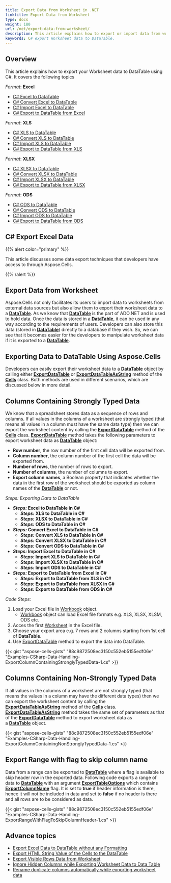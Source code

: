 ```yaml
---
title: Export Data from Worksheet in .NET
linktitle: Export Data from Worksheet
type: docs
weight: 180
url: /net/export-data-from-worksheet/
description: This article explains how to export or import data from worksheet into datatable using C#.
keywords: C# export Worksheet data to DataTable.
---
```


## Overview

This article explains how to export your Worksheet data to DataTable using C#. It covers the following topics

_Format_: **Excel**
- [C# Excel to DataTable](#csharp-excel-to-datatable)
- [C# Convert Excel to DataTable](#csharp-convert-excel-to-datatable)
- [C# Import Excel to DataTable](#csharp-import-excel-to-datatable)
- [C# Export to DataTable from Excel](#csharp-export-to-datatable-from-excel)

_Format_: **XLS**
- [C# XLS to DataTable](#csharp-xls-to-datatable)
- [C# Convert XLS to DataTable](#csharp-convert-xls-to-datatable)
- [C# Import XLS to DataTable](#csharp-import-xls-to-datatable)
- [C# Export to DataTable from XLS](#csharp-export-to-datatable-from-xls)

_Format_: **XLSX**
- [C# XLSX to DataTable](#csharp-xlsx-to-datatable)
- [C# Convert XLSX to DataTable](#csharp-convert-xlsx-to-datatable)
- [C# Import XLSX to DataTable](#csharp-import-xlsx-to-datatable)
- [C# Export to DataTable from XLSX](#csharp-export-to-datatable-from-xlsx)

_Format_: **ODS**
- [C# ODS to DataTable](#csharp-ods-to-datatable)
- [C# Convert ODS to DataTable](#csharp-convert-ods-to-datatable)
- [C# Import ODS to DataTable](#csharp-import-ods-to-datatable)
- [C# Export to DataTable from ODS](#csharp-export-to-datatable-from-ods)

## **C# Export Excel Data**

{{% alert color="primary" %}}

This article discusses some data export techniques that developers have access to through Aspose.Cells.

{{% /alert %}}

## **Export Data from Worksheet**

Aspose.Cells not only facilitates its users to import data to worksheets from external data sources but also allow them to export their worksheet data to a [**DataTable**](https://docs.microsoft.com/en-gb/dotnet/api/system.data.datatable?view=netframework-4.8). As we know that [**DataTable**](https://docs.microsoft.com/en-gb/dotnet/api/system.data.datatable?view=netframework-4.8) is the part of ADO.NET and is used to hold data. Once the data is stored in a [**DataTable**](https://docs.microsoft.com/en-gb/dotnet/api/system.data.datatable?view=netframework-4.8), it can be used in any way according to the requirements of users. Developers can also store this data (stored in [**DataTable**](https://docs.microsoft.com/en-gb/dotnet/api/system.data.datatable?view=netframework-4.8)) directly to a database if they wish. So, we can see that it becomes easier for the developers to manipulate worksheet data if it is exported to a [**DataTable**](https://docs.microsoft.com/en-gb/dotnet/api/system.data.datatable?view=netframework-4.8).

## **Exporting Data to DataTable Using Aspose.Cells**

Developers can easily export their worksheet data to a [**DataTable**](https://docs.microsoft.com/en-gb/dotnet/api/system.data.datatable?view=netframework-4.8) object by calling either [**ExportDataTable**](https://reference.aspose.com/cells/net/aspose.cells/cells/methods/exportdatatable/index) or [**ExportDataTableAsString**](https://reference.aspose.com/cells/net/aspose.cells/cells/methods/exportdatatableasstring/index) method of the [**Cells**](https://reference.aspose.com/cells/net/aspose.cells/cells) class. Both methods are used in different scenarios, which are discussed below in more detail.

## **Columns Containing Strongly Typed Data**

We know that a spreadsheet stores data as a sequence of rows and columns. If all values in the columns of a worksheet are strongly typed (that means all values in a column must have the same data type) then we can export the worksheet content by calling the [**ExportDataTable**](https://reference.aspose.com/cells/net/aspose.cells/cells/methods/exportdatatable/index) method of the [**Cells**](https://reference.aspose.com/cells/net/aspose.cells/cells) class. [**ExportDataTable**](https://reference.aspose.com/cells/net/aspose.cells/cells/methods/exportdatatable/index) method takes the following parameters to export worksheet data as [**DataTable**](https://docs.microsoft.com/en-gb/dotnet/api/system.data.datatable?view=netframework-4.8) object:

- **Row number**, the row number of the first cell data will be exported from.
- **Column number**, the column number of the first cell the data will be exported from.
- **Number of rows**, the number of rows to export.
- **Number of columns**, the number of columns to export.
- **Export column names**, a Boolean property that indicates whether the data in the first row of the worksheet should be exported as column names of the [**DataTable**](https://docs.microsoft.com/en-gb/dotnet/api/system.data.datatable?view=netframework-4.8) or not.

_Steps: Exporting Data to DataTable_

- <a name="csharp-excel-to-datatable" id="csharp-excel-to-datatable"><strong><em>Steps:</em> Excel to DataTable in C#</strong></a>
  - <a name="csharp-xls-to-datatable" id="csharp-xls-to-datatable"><strong><em>Steps:</em> XLS to DataTable in C#</strong></a>
  - <a name="csharp-xlsx-to-datatable" id="csharp-xlsx-to-datatable"><strong><em>Steps:</em> XLSX to DataTable in C#</strong></a>
  - <a name="csharp-ods-to-datatable" id="csharp-ods-to-datatable"><strong><em>Steps:</em> ODS to DataTable in C#</strong></a>
- <a name="csharp-convert-excel-to-datatable" id="csharp-convert-excel-to-datatable"><strong><em>Steps:</em> Convert Excel to DataTable in C#</strong></a>
  - <a name="csharp-convert-xls-to-datatable" id="csharp-convert-xls-to-datatable"><strong><em>Steps:</em> Convert XLS to DataTable in C#</strong></a>
  - <a name="csharp-convert-xlsx-to-datatable" id="csharp-convert-xlsx-to-datatable"><strong><em>Steps:</em> Convert XLSX to DataTable in C#</strong></a>
  - <a name="csharp-convert-ods-to-datatable" id="csharp-convert-ods-to-datatable"><strong><em>Steps:</em> Convert ODS to DataTable in C#</strong></a>
- <a name="csharp-import-excel-to-datatable" id="csharp-import-excel-to-datatable"><strong><em>Steps:</em> Import Excel to DataTable in C#</strong></a>
  - <a name="csharp-import-xls-to-datatable" id="csharp-import-xls-to-datatable"><strong><em>Steps:</em> Import XLS to DataTable in C#</strong></a>
  - <a name="csharp-import-xlsx-to-datatable" id="csharp-import-xlsx-to-datatable"><strong><em>Steps:</em> Import XLSX to DataTable in C#</strong></a>
  - <a name="csharp-import-ods-to-datatable" id="csharp-import-ods-to-datatable"><strong><em>Steps:</em> Import ODS to DataTable in C#</strong></a>
- <a name="csharp-export-to-datatable-from-excel" id="csharp-export-to-datatable-from-excel"><strong><em>Steps:</em> Export to DataTable from Excel in C#</strong></a>
  - <a name="csharp-export-to-datatable-from-xls" id="csharp-export-to-datatable-from-xls"><strong><em>Steps:</em> Export to DataTable from XLS in C#</strong></a>
  - <a name="csharp-export-to-datatable-from-xlsx" id="csharp-export-to-datatable-from-xlsx"><strong><em>Steps:</em> Export to DataTable from XLSX in C#</strong></a>
  - <a name="csharp-export-to-datatable-from-ods" id="csharp-export-to-datatable-from-ods"><strong><em>Steps:</em> Export to DataTable from ODS in C#</strong></a>

_Code Steps:_

1. Load your Excel file in [Workbook](https://reference.aspose.com/cells/net/aspose.cells/workbook/) object.
   - [Workbook](https://reference.aspose.com/cells/net/aspose.cells/workbook/) object can load Excel file formats e.g. XLS, XLSX, XLSM, ODS etc.
3. Acces the first [Worksheet](https://reference.aspose.com/cells/net/aspose.cells/worksheet/) in the Excel file.
4. Choose your export area e.g. 7 rows and 2 columns starting from 1st cell of **DataTable**.
5. Use [ExportDataTable](https://reference.aspose.com/cells/net/aspose.cells/cells/exportdatatable/) method to export the data into DataTable.

{{< gist "aspose-cells-gists" "88c9872508ec3150c552eb5155edf06e" "Examples-CSharp-Data-Handling-ExportColumnContainingStronglyTypedData-1.cs" >}}

## **Columns Containing Non-Strongly Typed Data**

If all values in the columns of a worksheet are not strongly typed (that means the values in a column may have the different data types) then we can export the worksheet content by calling the [**ExportDataTableAsString**](https://reference.aspose.com/cells/net/aspose.cells/cells/methods/exportdatatableasstring/index) method of the [**Cells**](https://reference.aspose.com/cells/net/aspose.cells/cells) class. [**ExportDataTableAsString**](https://reference.aspose.com/cells/net/aspose.cells/cells/methods/exportdatatableasstring/index) method takes the same set of parameters as that of the [**ExportDataTable**](https://reference.aspose.com/cells/net/aspose.cells/cells/methods/exportdatatable/index) method to export worksheet data as a [**DataTable**](https://docs.microsoft.com/en-gb/dotnet/api/system.data.datatable?view=netframework-4.8) object.

{{< gist "aspose-cells-gists" "88c9872508ec3150c552eb5155edf06e" "Examples-CSharp-Data-Handling-ExportColumnContainingNonStronglyTypedData-1.cs" >}}

## **Export Range with flag to skip column name**

Data from a range can be exported to [**DataTable**](https://docs.microsoft.com/en-gb/dotnet/api/system.data.datatable?view=netframework-4.8) where a flag is available to skip header row in the exported data. Following code exports a range of data to [**DataTable**](https://docs.microsoft.com/en-gb/dotnet/api/system.data.datatable?view=netframework-4.8) with an argument [**ExportTableOptions**](https://reference.aspose.com/cells/net/aspose.cells/exporttableoptions) which contains [**ExportColumnName**](https://reference.aspose.com/cells/net/aspose.cells/exporttableoptions/properties/exportcolumnname) flag. It is set to **true** if header information is there, hence it will not be included in data and set to **false** if no header is there and all rows are to be considered as data.

{{< gist "aspose-cells-gists" "88c9872508ec3150c552eb5155edf06e" "Examples-CSharp-Data-Handling-ExportRangeWithFlagToSkipColumnHeader-1.cs" >}}

## **Advance topics**
- [Export Excel Data to DataTable without any Formatting](/cells/net/export-excel-data-to-datatable-without-any-formatting/)
- [Export HTML String Value of the Cells to the DataTable](/cells/net/export-html-string-value-of-the-cells-to-the-datatable/)
- [Export Visible Rows Data from Worksheet](/cells/net/export-visible-rows-data-from-worksheet/)
- [Ignore Hidden Columns while Exporting Worksheet Data to Data Table](/cells/net/ignore-hidden-columns-while-exporting-worksheet-data-to-data-table/)
- [Rename duplicate columns automatically while exporting worksheet data](/cells/net/rename-duplicate-columns-automatically-while-exporting-worksheet-data/)
